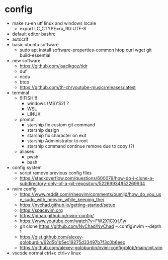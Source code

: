 # config
- make ru-en utf linux and windows locale
  - export LC_CTYPE=ru_RU.UTF-8
- default editor bashrc
- autocrlf
- basic ubuntu software
  - sudo apt install software-properties-common htop curl wget git build-essential
- new software
  - https://github.com/isacikgoz/tldr
  - duf
  - ncdu
  - btop
  - https://github.com/th-ch/youtube-music/releases/latest
- terminal
  - !!!FISH!!!
    - windows (MSYS2) ?
    - WSL
    - LINUX
  - prompt
    - starship fix custom git command
    - starship design
    - starship fix character on exit
    - starship Administrator to root
    -  starship command continue remove due to copy (?)
  - aliases
    - pwsh
    - bash
- config system
  - script remove previous config files
  - https://stackoverflow.com/questions/600079/how-do-i-clone-a-subdirectory-only-of-a-git-repository/52269934#52269934
- nvim config
  - https://www.reddit.com/r/neovim/comments/oumljd/how_do_you_use_sudo_with_neovim_while_keeping_the/
  - https://nvchad.github.io/getting-started/setup
  - https://spacevim.org
  - https://jdhao.github.io/nvim-config/
  - https://www.youtube.com/watch?v=FW2X1CXrU1w
  - git clone https://github.com/NvChad/NvChad ~\.config\nvim --depth 1
  - https://gist.github.com/alexey-goloburdin/62d5b1b5ec19275d33497b7f3c0b6eec
  - https://github.com/alexey-goloburdin/nvim-config/blob/main/init.vim
- vscode normal ctrl+c ctrl+v linux
